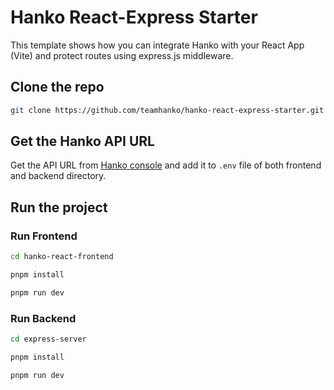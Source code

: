 # Hanko React-Express Starter

This template shows how you can integrate Hanko with your React App (Vite) and protect routes using express.js middleware.

## Clone the repo

```bash
git clone https://github.com/teamhanko/hanko-react-express-starter.git
```

## Get the Hanko API URL

Get the API URL from [Hanko console](https://cloud.hanko.io/) and add it to `.env` file of both frontend and backend directory.

## Run the project

### Run Frontend

```bash
cd hanko-react-frontend
```

```bash
pnpm install
```

```bash
pnpm run dev
```

### Run Backend

```bash
cd express-server
```

```bash
pnpm install
```

```bash
pnpm run dev
```

